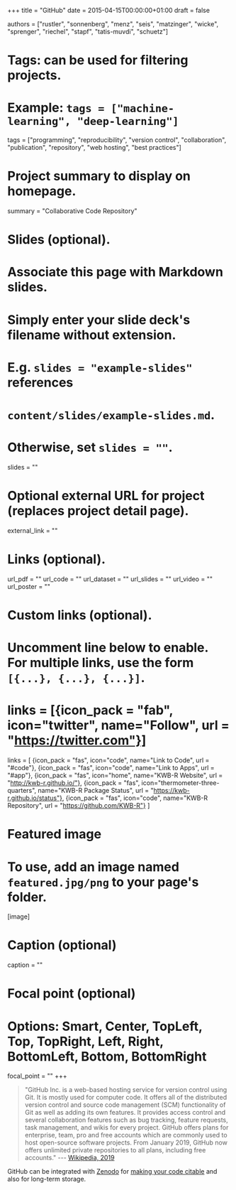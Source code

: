 +++
title = "GitHub"
date = 2015-04-15T00:00:00+01:00
draft = false

authors = ["rustler", "sonnenberg", "menz", "seis", "matzinger", 
 "wicke", "sprenger", "riechel", "stapf", "tatis-muvdi", "schuetz"]

# Tags: can be used for filtering projects.
# Example: `tags = ["machine-learning", "deep-learning"]`
tags = ["programming", "reproducibility", "version control", "collaboration", 
"publication", "repository", "web hosting", "best practices"]

# Project summary to display on homepage.
summary = "Collaborative Code Repository"

# Slides (optional).
#   Associate this page with Markdown slides.
#   Simply enter your slide deck's filename without extension.
#   E.g. `slides = "example-slides"` references 
#   `content/slides/example-slides.md`.
#   Otherwise, set `slides = ""`.
slides = ""

# Optional external URL for project (replaces project detail page).
external_link = ""

# Links (optional).
url_pdf = ""
url_code = ""
url_dataset = ""
url_slides = ""
url_video = ""
url_poster = ""

# Custom links (optional).
#   Uncomment line below to enable. For multiple links, use the form `[{...}, {...}, {...}]`.
# links = [{icon_pack = "fab", icon="twitter", name="Follow", url = "https://twitter.com"}]
links = [
{icon_pack = "fas", icon="code", name="Link to Code", url = "#code"},
{icon_pack = "fas", icon="code", name="Link to Apps", url = "#app"},
{icon_pack = "fas", icon="home", name="KWB-R Website", url = "http://kwb-r.github.io/"},
{icon_pack = "fas", icon="thermometer-three-quarters", name="KWB-R Package Status", url = "https://kwb-r.github.io/status"},
{icon_pack = "fas", icon="code", name="KWB-R Repository", url = "https://github.com/KWB-R"}
]

# Featured image
# To use, add an image named `featured.jpg/png` to your page's folder. 
[image]
  # Caption (optional)
  caption = ""

  # Focal point (optional)
  # Options: Smart, Center, TopLeft, Top, TopRight, Left, Right, BottomLeft, Bottom, BottomRight
  focal_point = ""
+++

>"GitHub Inc. is a web-based hosting service for version control using Git. It is 
mostly used for computer code. It offers all of the distributed version control 
and source code management (SCM) functionality of Git as well as adding its own features. It provides access control and several collaboration features such as 
bug tracking, feature requests, task management, and wikis for every project. 
GitHub offers plans for enterprise, team, pro and free accounts which are 
commonly used to host open-source software projects. From January 2019, GitHub 
now offers unlimited private repositories to all plans, including free accounts."
--- [Wikipedia, 2019](https://en.wikipedia.org/wiki/GitHub)

GitHub can be integrated with [Zenodo](../zenodo/) for [making your code citable](https://guides.github.com/activities/citable-code/) 
and also for long-term storage.



